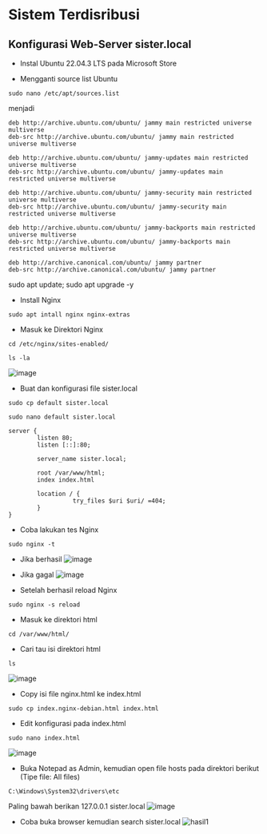 # Sistem Terdisribusi

## Konfigurasi Web-Server sister.local
- Instal Ubuntu 22.04.3 LTS pada Microsoft Store

- Mengganti source list Ubuntu
```
sudo nano /etc/apt/sources.list
```
menjadi
```
deb http://archive.ubuntu.com/ubuntu/ jammy main restricted universe multiverse
deb-src http://archive.ubuntu.com/ubuntu/ jammy main restricted universe multiverse

deb http://archive.ubuntu.com/ubuntu/ jammy-updates main restricted universe multiverse
deb-src http://archive.ubuntu.com/ubuntu/ jammy-updates main restricted universe multiverse

deb http://archive.ubuntu.com/ubuntu/ jammy-security main restricted universe multiverse
deb-src http://archive.ubuntu.com/ubuntu/ jammy-security main restricted universe multiverse

deb http://archive.ubuntu.com/ubuntu/ jammy-backports main restricted universe multiverse
deb-src http://archive.ubuntu.com/ubuntu/ jammy-backports main restricted universe multiverse

deb http://archive.canonical.com/ubuntu/ jammy partner
deb-src http://archive.canonical.com/ubuntu/ jammy partner
```
sudo apt update; sudo apt upgrade -y

- Install Nginx
```
sudo apt intall nginx nginx-extras
```
- Masuk ke Direktori Nginx
```
cd /etc/nginx/sites-enabled/
```
```
ls -la
```
![image](https://github.com/marieroseoo/Sistem-Terdisribusi-Mencoba-LXC/assets/150213177/059c81be-2ad4-4107-991e-d4a078221992)

- Buat dan konfigurasi file sister.local
```
sudo cp default sister.local
```
```
sudo nano default sister.local
```
```
server {
        listen 80;
        listen [::]:80;

        server_name sister.local;

        root /var/www/html;
        index index.html

        location / {
                  try_files $uri $uri/ =404;
        }
}
```
- Coba lakukan tes Nginx
```
sudo nginx -t
```
- Jika berhasil
![image](https://github.com/marieroseoo/Sistem-Terdisribusi-Mencoba-LXC/assets/150213177/0468ff22-bd85-4239-a87f-4cb07400cd61)
- Jika gagal
![image](https://github.com/marieroseoo/Sistem-Terdisribusi-Mencoba-LXC/assets/150213177/9255bb1f-8a62-4e07-9938-a2f9ebf8753b)

- Setelah berhasil reload Nginx
```
sudo nginx -s reload
```

- Masuk ke direktori html
```
cd /var/www/html/
```

- Cari tau isi direktori html
```
ls
```
![image](https://github.com/marieroseoo/Sistem-Terdisribusi-Mencoba-LXC/assets/150213177/1a3da6c2-4374-43bd-bcf6-3639c54fb0b4)

- Copy isi file nginx.html ke index.html
```
sudo cp index.nginx-debian.html index.html
```

- Edit konfigurasi pada index.html
```
sudo nano index.html
```
![image](https://github.com/marieroseoo/Sistem-Terdisribusi-Mencoba-LXC/assets/150213177/528a0bc3-99be-4a0b-ac21-3ec9330531ed)

- Buka Notepad as Admin, kemudian open file hosts pada direktori berikut (Tipe file: All files)
```
C:\Windows\System32\drivers\etc
```
Paling bawah berikan 127.0.0.1        sister.local
![image](https://github.com/marieroseoo/Sistem-Terdisribusi-Mencoba-LXC/assets/150213177/42d425b9-b25b-47c3-bb63-07b5479694d1)

- Coba buka browser kemudian search sister.local
![hasil1](https://github.com/marieroseoo/Sistem-Terdisribusi-Mencoba-LXC/assets/150213177/c0f9ee78-d9e1-4b72-8058-dcaee5db4206)

